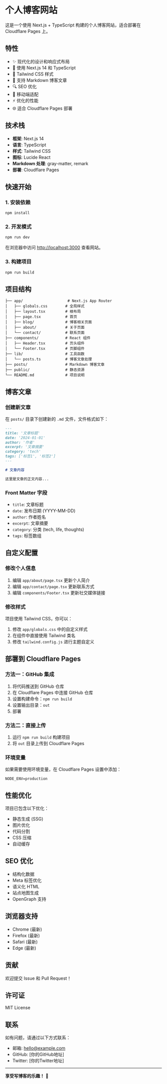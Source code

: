 # 个人博客网站

这是一个使用 Next.js + TypeScript 构建的个人博客网站，适合部署在 Cloudflare Pages 上。

## 特性

- ✨ 现代化的设计和响应式布局
- 🚀 使用 Next.js 14 和 TypeScript
- 🎨 Tailwind CSS 样式
- 📝 支持 Markdown 博客文章
- 🔍 SEO 优化
- 📱 移动端适配
- ⚡ 优化的性能
- 🌐 适合 Cloudflare Pages 部署

## 技术栈

- **框架**: Next.js 14
- **语言**: TypeScript
- **样式**: Tailwind CSS
- **图标**: Lucide React
- **Markdown 处理**: gray-matter, remark
- **部署**: Cloudflare Pages

## 快速开始

### 1. 安装依赖

```bash
npm install
```

### 2. 开发模式

```bash
npm run dev
```

在浏览器中访问 [http://localhost:3000](http://localhost:3000) 查看网站。

### 3. 构建项目

```bash
npm run build
```

## 项目结构

```
├── app/                    # Next.js App Router
│   ├── globals.css        # 全局样式
│   ├── layout.tsx         # 根布局
│   ├── page.tsx           # 首页
│   ├── blog/              # 博客相关页面
│   ├── about/             # 关于页面
│   └── contact/           # 联系页面
├── components/            # React 组件
│   ├── Header.tsx         # 页头组件
│   └── Footer.tsx         # 页脚组件
├── lib/                   # 工具函数
│   └── posts.ts           # 博客文章处理
├── posts/                 # Markdown 博客文章
├── public/                # 静态资源
└── README.md              # 项目说明
```

## 博客文章

### 创建新文章

在 `posts/` 目录下创建新的 `.md` 文件，文件格式如下：

```markdown
---
title: '文章标题'
date: '2024-01-01'
author: '作者'
excerpt: '文章摘要'
category: 'tech'
tags: ['标签1', '标签2']
---

# 文章内容

这里是文章的正文内容...
```

### Front Matter 字段

- `title`: 文章标题
- `date`: 发布日期 (YYYY-MM-DD)
- `author`: 作者姓名
- `excerpt`: 文章摘要
- `category`: 分类 (tech, life, thoughts)
- `tags`: 标签数组

## 自定义配置

### 修改个人信息

1. 编辑 `app/about/page.tsx` 更新个人简介
2. 编辑 `app/contact/page.tsx` 更新联系方式
3. 编辑 `components/Footer.tsx` 更新社交媒体链接

### 修改样式

项目使用 Tailwind CSS，你可以：

1. 修改 `app/globals.css` 中的自定义样式
2. 在组件中直接使用 Tailwind 类名
3. 修改 `tailwind.config.js` 进行主题自定义

## 部署到 Cloudflare Pages

### 方法一：GitHub 集成

1. 将代码推送到 GitHub 仓库
2. 在 Cloudflare Pages 中连接 GitHub 仓库
3. 设置构建命令：`npm run build`
4. 设置输出目录：`out`
5. 部署

### 方法二：直接上传

1. 运行 `npm run build` 构建项目
2. 将 `out` 目录上传到 Cloudflare Pages

### 环境变量

如果需要使用环境变量，在 Cloudflare Pages 设置中添加：

```
NODE_ENV=production
```

## 性能优化

项目已包含以下优化：

- 静态生成 (SSG)
- 图片优化
- 代码分割
- CSS 压缩
- 自动缓存

## SEO 优化

- 结构化数据
- Meta 标签优化
- 语义化 HTML
- 站点地图生成
- OpenGraph 支持

## 浏览器支持

- Chrome (最新)
- Firefox (最新)
- Safari (最新)
- Edge (最新)

## 贡献

欢迎提交 Issue 和 Pull Request！

## 许可证

MIT License

## 联系

如有问题，请通过以下方式联系：

- 邮箱: hello@example.com
- GitHub: [你的GitHub地址]
- Twitter: [你的Twitter地址]

---

**享受写博客的乐趣！** 🎉 